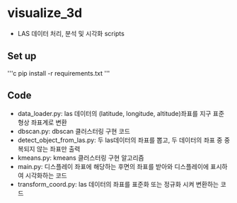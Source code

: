 # visualize_3d
- LAS 데이터 처리, 분석 및 시각화 scripts

## Set up
'''c
pip install -r requirements.txt
'''
## Code
- data_loader.py: las 데이터의 (latitude, longitude, altitude)좌표를 지구 표준 형상 좌표계로 변환
- dbscan.py: dbscan 클러스터링 구현 코드 
- detect_object_from_las.py: 두 las데이터의 좌표를 뽑고, 두 데이터의 좌표 중 중복되지 않는 좌표만 출력 
- kmeans.py: kmeans 클러스터링 구현 알고리즘 
- main.py: 디스플레이 좌표에 해당하는 후면의 좌표를 받아와 디스플레이에 표시하여 시각화하는 코드 
- transform_coord.py: las 데이터의 좌표를 표준화 또는 정규화 시켜 변환하는 코드 